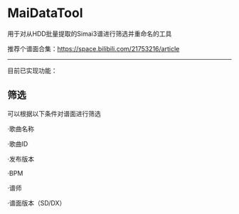 # MaiDataTool

用于对从HDD批量提取的Simai3谱进行筛选并重命名的工具

推荐个谱面合集：https://space.bilibili.com/21753216/article

-----------------------------------------------------------------

目前已实现功能：

## 筛选

可以根据以下条件对谱面进行筛选

·歌曲名称

·歌曲ID

·发布版本

·BPM

·谱师

·谱面版本（SD/DX）
